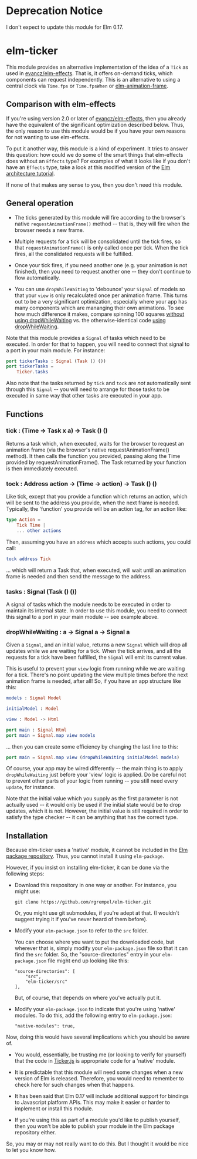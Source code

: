 # Deprecation Notice

I don't expect to update this module for Elm 0.17.

# elm-ticker

This module provides an alternative implementation of the idea of a `Tick`
as used in [evancz/elm-effects](http://package.elm-lang.org/packages/evancz/elm-effects/latest).
That is, it offers on-demand ticks, which components can request independently.
This is an alternative to using a central clock via `Time.fps` or `Time.fpsWhen` or
[elm-animation-frame](http://package.elm-lang.org/packages/jwmerrill/elm-animation-frame/latest).

## Comparison with elm-effects

If you're using version 2.0 or later of
[evancz/elm-effects](http://package.elm-lang.org/packages/evancz/elm-effects/latest),
then you already have the equivalent of the significant optimization described
below. Thus, the only reason to use this module would be if you have your own
reasons for not wanting to use elm-effects.

To put it another way, this module is a kind of experiment. It tries to answer
this question: how could we do some of the smart things that elm-effects does
without an `Effects` type? For examples of what it looks like if you don't have
an `Effects` type, take a look at this modified version of the
[Elm architecture tutorial](https://github.com/rgrempel/elm-architecture-tutorial).

If none of that makes any sense to you, then you don't need this module.

## General operation

* The ticks generated by this module will fire according to the browser's
  native `requestAnimationFrame()` method -- that is, they will fire when the
  browser needs a new frame.

* Multiple requests for a tick will be consolidated until the tick fires,
  so that `requestAnimationFrame()` is only called once per tick. When the tick
  fires, all the conslidated requests will be fulfilled.

* Once your tick fires, if you need another one (e.g. your animation is not
  finished), then you need to request another one -- they don't continue to
  flow automatically.

* You can use `dropWhileWaiting` to 'debounce' your `Signal` of models so that your
  `view` is only recalculated once per animation frame. This turns out to be a
  very significant optimization, especially where your app has many components
  which are mananging their own animations.
  To see how much difference it makes, compare spinning 100 squares
  [without using dropWhileWaiting](https://rgrempel.github.io/elm-ticker/unoptimized.html)
  vs. the otherwise-identical code [using dropWhileWaiting](https://rgrempel.github.io/elm-ticker/optimized.html).
  
Note that this module provides a `Signal` of tasks which need to be executed. In
order for that to happen, you will need to connect that signal to a port in
your main module. For instance:

```elm
port tickerTasks : Signal (Task () ())
port tickerTasks =
    Ticker.tasks
```

Also note that the tasks returned by `tick` and `tock` are *not* automatically
sent through this `Signal` -- you will need to arrange for those tasks to be
executed in same way that other tasks are executed in your app.

## Functions

<h3>
tick : (Time -> Task x a) -> Task () ()
</h3>

Returns a task which, when executed, waits for the browser to request an
animation frame (via the browser's native requestAnimationFrame() method). It
then calls the function you provided, passing along the Time provided by 
requestAnimationFrame(). The Task returned by your function is then immediately
executed.

<h3>
tock : Address action -> (Time -> action) -> Task () ()
</h3>

Like tick, except that you provide a function which returns an action, which
will be sent to the address you provide, when the next frame is needed. Typically,
the 'function' you provide will be an action tag, for an action like:

```elm
type Action =
    Tick Time |
    ... other actions
```

Then, assuming you have an `address` which accepts such actions, you could call:

```elm
tock address Tick
```

... which will return a Task that, when executed, will wait until an animation
frame is needed and then send the message to the address.

<h3>
tasks : Signal (Task () ())
</h3>

A signal of tasks which the module needs to be executed in order to maintain
its internal state. In order to use this module, you need to connect this
signal to a port in your main module -- see example above.

<h3>
dropWhileWaiting : a -> Signal a -> Signal a
</h3>

Given a `Signal`, and an initial value, returns a new `Signal` which will
drop all updates while we are waiting for a tick. When the tick arrives, and
all the requests for a tick have been fulfilled, the `Signal` will emit its
current value.

This is useful to prevent your `view` logic from running while we are waiting
for a tick. There's no point updating the view multiple times before the next
animation frame is needed, after all! So, if you have an app structure like this:

```elm
models : Signal Model

initialModel : Model

view : Model -> Html

port main : Signal Html
port main = Signal.map view models
```

... then you can create some efficiency by changing the last line to this:

```elm
port main = Signal.map view (dropWhileWaiting initialModel models)
```

Of course, your app may be wired differently -- the main thing is to apply
`dropWhileWaiting` just before your 'view' logic is applied. Do be careful not
to prevent other parts of your logic from running -- you still need every
`update`, for instance.

Note that the initial value which you supply as the first parameter is not
actually used -- it would only be used if the initial state would be to drop
updates, which it is not. However, the initial value is still required in
order to satisfy the type checker -- it can be anything that has the
correct type.

## Installation

Because elm-ticker uses a 'native' module, it cannot be included in the
[Elm package repository](http://package.elm-lang.org/packages). Thus, you cannot
install it using `elm-package`.

However, if you insist on installing elm-ticker, it can be done via the following steps:

*   Download this respository in one way or another. For instance, you might use:

        git clone https://github.com/rgrempel/elm-ticker.git

    Or, you might use git submodules, if you're adept at that. (I wouldn't suggest
    trying it if you've never heard of them before).

*   Modify your `elm-package.json` to refer to the `src` folder.

    You can choose where you want to put the downloaded code, but wherever that
    is, simply modify your `elm-package.json` file so that it can find the
    `src` folder.  So, the "source-directories" entry in your
    `elm-package.json` file might end up looking like this:

        "source-directories": [
            "src",
            "elm-ticker/src"
        ],

    But, of course, that depends on where you've actually put it.

*   Modify your `elm-package.json` to indicate that you're using 'native' modules.
    To do this, add the following entry to `elm-package.json`:

        "native-modules": true,

Now, doing this would have several implications which you should be aware of.

*   You would, essentially, be trusting me (or looking to verify for yourself)
    that the code in [Ticker.js](src/Native/Ticker.js) is appropriate code for
    a 'native' module.

*   It is predictable that this module will need some changes when a new
    version of Elm is released. Therefore, you would need to remember to check
    here for such changes when that happens.

*   It has been said that Elm 0.17 will include additional support for bindings
    to Javascript platform APIs. This may make it easier or harder to implement
    or install this module.

*   If you're using this as part of a module you'd like to publish yourself,
    then you won't be able to publish your module in the Elm package repository
    either.

So, you may or may not really want to do this. But I thought it would be nice to
let you know how.
